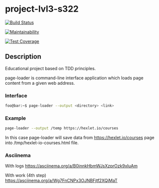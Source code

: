 # project-lvl3-s322

[![Build Status](https://travis-ci.com/ksbulgakov/project-lvl3-s322.svg?branch=master)](https://travis-ci.com/ksbulgakov/project-lvl3-s322)

[![Maintainability](https://api.codeclimate.com/v1/badges/3668c147846a108ada03/maintainability)](https://codeclimate.com/github/ksbulgakov/project-lvl3-s322/maintainability)

[![Test Coverage](https://api.codeclimate.com/v1/badges/3668c147846a108ada03/test_coverage)](https://codeclimate.com/github/ksbulgakov/project-lvl3-s322/test_coverage)

## Description

Educational project based on TDD principles.

page-loader is command-line interface application which loads page content from a given web address.

### Interface

```sh
foo@bar:~$ page-loader --output <directory> <link>
```

### Example

```sh
page-loader --output /temp https://hexlet.io/courses
```

In this case page-loader will save data from <https://hexlet.io/courses> page into /tmp/hexlet-io-courses.html file.

### Asciinema

With logs
<https://asciinema.org/a/B0innkHbmWJsXzprOzk9xIuAm>

With work (4th step)
<https://asciinema.org/a/Wg7FnCNPx3OJNBFjtf2XQjMaT>